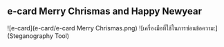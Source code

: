 ## e-card Merry Chrismas and Happy Newyear
![e-card](e-card/e-card Merry Chrismas.png)
![เครื่องมือที่ใช้ในการซ่อนข้อความ:](Steganography Tool)
